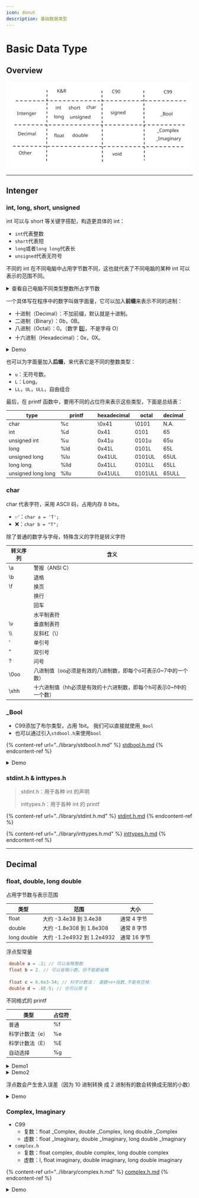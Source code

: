 ```yaml
---
icon: donut
description: 基础数据类型
---
```


# Basic Data Type

## Overview

<img src="../../../.gitbook/assets/file.excalidraw (4).svg" alt="" class="gitbook-drawing">

***

## Intenger

### int, long, short, unsigned

int 可以与 short 等关键字搭配，构造更具体的 int：

* `int`代表整数
* `short`代表短
* `long`或者`long long`代表长
* `unsigned`代表无符号

不同的 int 在不同电脑中占用字节数不同，这也就代表了不同电脑的某种 int 可以表示的范围不同。

<details>

<summary>查看自己电脑不同类型整数所占字节数</summary>

```c
#include <stdio.h>
int main()
{
    // 定义各种数据类型变量
    int a;
    unsigned int h;
    short int b;
    short c;
    unsigned short int i;
    long int d;
    long e;
    unsigned long int j;
    long long int f;
    long long g;
    unsigned long long int k;

    // 输出每个变量的位数
    printf("int a: %d bytes\n", sizeof(a));
    printf("unsigned int h: %d bytes\n", sizeof(h));
    printf("short int b: %d bytes\n", sizeof(b));
    printf("short c: %d bytes\n", sizeof(c));
    printf("unsigned short int i: %d bytes\n", sizeof(i));
    printf("long int d: %d bytes\n", sizeof(d));
    printf("long e: %d bytes\n", sizeof(e));
    printf("unsigned long int j: %d bytes\n", sizeof(j));
    printf("long long int f: %d bytes\n", sizeof(f));
    printf("long long g: %d bytes\n", sizeof(g));
    printf("unsigned long long int k: %d bytes\n", sizeof(k));
    return 0;
}

// int a: 4 bytes
// unsigned int h: 4 bytes
// short int b: 2 bytes
// short c: 2 bytes
// unsigned short int i: 2 bytes
// long int d: 8 bytes
// long e: 8 bytes
// unsigned long int j: 8 bytes
// long long int f: 8 bytes
// long long g: 8 bytes
// unsigned long long int k: 8 bytes

```

</details>

一个具体写在程序中的数字叫做字面量，它可以加入**前缀**来表示不同的进制：

* 十进制（Decimal）：不加前缀，默认就是十进制。
* 二进制（Binary）：0b，0B。
* 八进制（Octal）：0。（数字 0️⃣，不是字母 O）
* 十六进制（Hexadecimal）：0x，0X。

<details>

<summary>Demo</summary>

```c
#include <stdio.h>
int main()
{
    // 定义各种数据类型变量
    int binary_number = 0b1010011010;
    int octal_number = 01232;
    int decimal_number = 666;
    int hexadecimal_number = 0x29a;

    // 查看他们是否想等
    printf("%d", (int)(binary_number == octal_number));        // 1
    printf("%d", (int)(octal_number == decimal_number));       // 1
    printf("%d", (int)(decimal_number == hexadecimal_number)); // 1
    return 0;
}

```

</details>

也可以为字面量加入**后缀**，来代表它是不同的整数类型：

* `u`：无符号数。
* `L`：Long。
* `LL`，`UL`，`ULL`，自由组合

最后，在 printf 函数中，要用不同的占位符来表示这些类型，下面是总结表：

<table><thead><tr><th>type</th><th width="86">printf</th><th>hexadecimal</th><th>octal</th><th>decimal</th></tr></thead><tbody><tr><td>char</td><td>%c</td><td>\0x41</td><td>\0101</td><td>N.A.</td></tr><tr><td>int</td><td>%d</td><td>0x41</td><td>0101</td><td>65</td></tr><tr><td>unsigned int</td><td>%u</td><td>0x41u</td><td>0101u</td><td>65u</td></tr><tr><td>long</td><td>%ld</td><td>0x41L</td><td>0101L</td><td>65L</td></tr><tr><td>unsigned long</td><td>%lu</td><td>0x41UL</td><td>0101UL</td><td>65UL</td></tr><tr><td>long long</td><td>%lld</td><td>0x41LL</td><td>0101LL</td><td>65LL</td></tr><tr><td>unsigned long long</td><td>%llu</td><td>0x41ULL</td><td>0101ULL</td><td>65ULL</td></tr></tbody></table>

### char

char 代表字符，采用 ASCII 码，占用内存 8 bits。

* ✅：`char a = 'T';`
* ❌：`char b = "T";`

除了普通的数字与字母，特殊含义的字符是转义字符

| 转义序列 | 含义                                    |
| ---- | ------------------------------------- |
| \a   | 警报（ANSI C）                            |
| \b   | 退格                                    |
| \f   | 换页                                    |
|      | 换行                                    |
|      | 回车                                    |
|      | 水平制表符                                 |
| \v   | 垂直制表符                                 |
| \\\\ | 反斜杠（\）                                |
| '    | 单引号                                   |
| "    | 双引号                                   |
| ?    | 问号                                    |
| \0oo | 八进制值（oo必须是有效的八进制数，即每个o可表示0\~7中的一个数）   |
| \xhh | 十六进制值（hh必须是有效的十六进制数，即每个h可表示0\~f中的一个数） |

### \_Bool

* C99添加了布尔类型，占用 1bit。 我们可以直接就使用`_Bool`
* 也可以通过引入`stdbool.h`来使用`bool`

{% content-ref url="../library/stdbool.h.md" %}
[stdbool.h.md](../library/stdbool.h.md)
{% endcontent-ref %}

<details>

<summary>Demo</summary>

使用 \_Bool

```c
// boolean.c -- using a _Bool variable
#include <stdio.h>
int main(void)
{
    long num;
    long sum = 0L;
    _Bool input_is_good;
    
    printf("Please enter an integer to be summed ");
    printf("(q to quit): ");
    input_is_good = (scanf("%ld", &num) == 1);
    while (input_is_good)
    {
        sum = sum + num;
        printf("Please enter next integer (q to quit): ");
        input_is_good = (scanf("%ld", &num) == 1);
    }
    printf("Those integers sum to %ld.\n", sum);
    
    return 0;
}

```

通过引入stdbool.h来使用 bool

```c
// divisors.c -- nested ifs display divisors of a number
#include <stdio.h>
#include <stdbool.h>
int main(void)
{
    unsigned long num;          // number to be checked
    unsigned long div;          // potential divisors
    bool isPrime;               // prime flag
    
    printf("Please enter an integer for analysis; ");
    printf("Enter q to quit.\n");
    while (scanf("%lu", &num) == 1)
    {
        for (div = 2, isPrime = true; (div * div) <= num; div++)
        {
            if (num % div == 0)
            {
                if ((div * div) != num)
                    printf("%lu is divisible by %lu and %lu.\n",
                           num, div, num / div);
                else
                    printf("%lu is divisible by %lu.\n",
                           num, div);
                isPrime= false; // number is not prime
            }
        }
        if (isPrime)
            printf("%lu is prime.\n", num);
        printf("Please enter another integer for analysis; ");
        printf("Enter q to quit.\n");
    }
    printf("Bye.\n");
    
    return 0;
}

```

</details>

### stdint.h & inttypes.h

> stdint.h：用于各种 int 的声明
>
> inttypes.h：用于各种 int 的 printf

{% content-ref url="../library/stdint.h.md" %}
[stdint.h.md](../library/stdint.h.md)
{% endcontent-ref %}

{% content-ref url="../library/inttypes.h.md" %}
[inttypes.h.md](../library/inttypes.h.md)
{% endcontent-ref %}

***

## Decimal

### float, double, long double

占用字节数与表示范围

| 类型          | 范围                      | 大小       |
| ----------- | ----------------------- | -------- |
| float       | 大约 -3.4e38 到 3.4e38     | 通常 4 字节  |
| double      | 大约 -1.8e308 到 1.8e308   | 通常 8 字节  |
| long double | 大约 -1.2e4932 到 1.2e4932 | 通常 16 字节 |

浮点型常量

```c
 double a = .2; // 可以省略整数
 float b = 2. // 可以省略小数，但不能都省略
  
 float c = 6.6e3-34; // 科学计数法： 基数+e+指数,不能有空格
 double d = .8E-5; // 也可以用 E
```

不同格式的 printf

| 类型       | 占位符 |
| -------- | --- |
| 普通       | %f  |
| 科学计数法（e） | %e  |
| 科学计数法（E） | %E  |
| 自动选择     | %g  |

<details>

<summary>Demo1</summary>

```c
#include <stdio.h>

int main()
{
    double num = 12345.6789;

    // 使用 %f 打印浮点数
    printf("Decimal notation: %f\n", num);
    // Decimal notation: 12345.678900

    // 使用 %e 打印科学记数法
    printf("Scientific notation (lowercase e): %e\n", num);
    // Scientific notation (lowercase e): 1.234568e+04

    // 使用 %E 打印科学记数法
    printf("Scientific notation (uppercase E): %E\n", num);
    // Scientific notation (uppercase E): 1.234568E+04

    // 使用 %g 自动选择格式
    printf("General format: %g\n", num);
    // General format: 12345.7

    return 0;
}

```

</details>

<details>

<summary>Demo2</summary>

```c
/* showf_pt.c -- displays float value in two ways */
#include <stdio.h>
int main(void)
{
    float aboat = 32000.0;
    double abet = 2.14e9;
    long double dip = 5.32e-5;

    printf("%f can be written %e\n", aboat, aboat);
    // 32000.000000 can be written 3.200000e+04

    // next line requires C99 or later compliance
    printf("And it's %a in hexadecimal, powers of 2 notation\n", aboat);
    // And it's 0x1.f4p+14 in hexadecimal, powers of 2 notation
    printf("%f can be written %e\n", abet, abet);
    // 2140000000.000000 can be written 2.140000e+09
    printf("%Lf can be written %Le\n", dip, dip);
    // 0.000053 can be written 5.320000e-05

    return 0;
}

```

</details>

浮点数会产生舍入误差（因为 10 进制转换 成 2 进制有的数会转换成无限的小数）

<details>

<summary>Demo</summary>

```c
/* floaterr.c--demonstrates round-off error */
#include <stdio.h>
int main(void)
{
    float a, b;

    b = 2.0e20 + 1.0;
    a = b - 2.0e20;
    printf("%f \n", a); // 4008175468544.000000

    return 0;
}
```

</details>

### Complex, Imaginary

* C99
  * 复数：float \_Complex, double \_Complex, long double \_Complex
  * 虚数：float \_Imaginary, double \_Imaginary, long double \_Imaginary
* `complex.h`
  * 复数：float complex, double complex, long double complex
  * 虚数：I, float imaginary, double imaginary, long double imaginary

{% content-ref url="../library/complex.h.md" %}
[complex.h.md](../library/complex.h.md)
{% endcontent-ref %}

<details>

<summary>Demo</summary>

```c
#include <stdio.h>
#include <complex.h> // 包含对 _Complex 类型支持的函数和宏

int main()
{
    // 声明两个 _Complex 类型的变量
    double complex z1 = 3.0 + 2.0 * I; // 使用 I 宏表示虚数单位
    double complex z2 = 1.0 - 2.0 * I;

    // 打印原始复数
    printf("z1 = %f + %fi\n", creal(z1), cimag(z1));
    printf("z2 = %f + %fi\n", creal(z2), cimag(z2));

    // 复数加法
    _Complex double sum = z1 + z2;
    printf("Sum: %f + %fi\n", creal(sum), cimag(sum));

    // 复数减法
    _Complex double diff = z1 - z2;
    printf("Difference: %f + %fi\n", creal(diff), cimag(diff));

    // 复数乘法
    _Complex double product = z1 * z2;
    printf("Product: %f + %fi\n", creal(product), cimag(product));

    // 复数除法
    _Complex double quotient = z1 / z2;
    printf("Quotient: %f + %fi\n", creal(quotient), cimag(quotient));

    // 复数的模（绝对值）
    double magnitude = cabs(z1);
    printf("Magnitude of z1: %f\n", magnitude);

    return 0;
}
```

</details>
